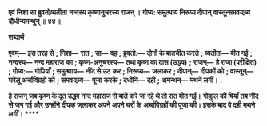 **एवं निशा सा ब्रुवतोव्र्यतीता** **नन्दस्य कृष्णानुचरस्य राजन् ।** **गोप्य: समुत्थाय निरूप्य दीपान्** **वास्तून्समवयच्र्य दौधीन्यमन्थुन् ॥ ४४॥** 

**शब्दार्थ** 

**एवम्—** **इस तरह से** **; निशा—** **रात** **; सा—** **वह** **; ब्रुवतो:—** **दोनों के बातचीत करते** **; व्यतीता—** **बीत गई** **; नन्दस्य—** **नन्द महाराज** **का** **; कृष्ण-अनुचरस्य—** **तथा कृष्ण का दास (उद्धव)** **; राजन्—** **हे राजा (परीक्षित)** **; गोप्य:—** **गोपियाँ** **; समुत्थाय—** **नींद से उठ** **कर** **; निरूप्य—** **जलाकर** **; दीपान्—** **दीपकों को** **; वास्तून्—** **घरेलू अर्चाविग्रहों को** **; समवयच्र्य—** **पूजा करके** **; दधीनि—** **दही** **;** **अमन्थन्—** **मथने लगीं।** **.** 

**हे राजन् जब कृष्ण के दूत उद्धव नन्द महाराज से बातें करे जा रहे थे तो रात बीत गई।** **गोकुल की षियाँ तब नींद से जग गई और उन्होंने दीपक जलाकर अपने अपने घरों के** **अर्चाविग्रहों की पूजा की। इसके बाद वे दही मथने लगीं।** **** 